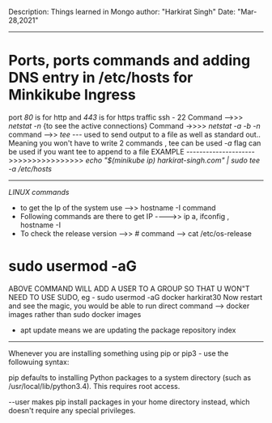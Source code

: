 Description: Things learned in Mongo 
author: "Harkirat Singh"
Date: "Mar-28,2021"

**************************************************************************************
# Ports, ports commands and adding DNS entry in /etc/hosts for Minkikube Ingress

port *80* is for http and *443* is for https traffic
ssh - 22 
Command -->>> *netstat -n* {to see the active connections}
Command ->>>> *netstat -a -b -n* 
command -->> *tee* --- used to send output to a file as well as standard out.. Meaning you won't have to write 2 commands , tee can be used 
*-a* flag can be used if you want tee to append to a file 
EXAMPLE --------------------->>>>>>>>>>>>>>>>   *echo "$(minikube ip) harkirat-singh.com" | sudo tee -a /etc/hosts*



**************************************************************************************************
*LINUX commands*
- to get the Ip of the system use -->> hostname -I command 
- Following commands are there to get IP ---->> ip a, ifconfig , hostname -I
- To check the release version -->> # command --> cat /etc/os-release
# sudo usermod -aG <group> <username>
ABOVE COMMAND WILL ADD A USER TO A GROUP SO THAT U WON"T NEED TO USE SUDO,
eg - sudo usermod -aG docker harkirat30
Now restart and see the magic, you would be able to run direct command --> docker images rather than sudo docker images

- apt update means we are updating the package repository index 


******************************************************************************
Whenever you are installing something using pip or pip3 - use the followuing syntax:

pip defaults to installing Python packages to a system directory (such as /usr/local/lib/python3.4). This requires root access.

--user makes pip install packages in your home directory instead, which doesn't require any special privileges.